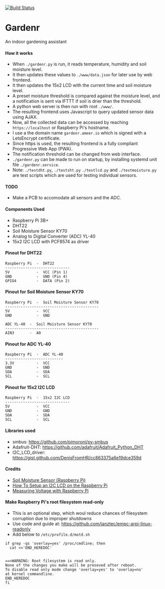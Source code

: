 [![Build Status](https://travis-ci.org/ameer1234567890/gardenr.svg?branch=master)](https://travis-ci.org/ameer1234567890/gardenr)

# Gardenr
An indoor gardening assistant

#### How it works
* When `./gardenr.py` is run, it reads temperature, humidity and soil moisture level.
* It then updates these values to `./www/data.json` for later use by web frontend.
* It then updates the 15x2 LCD with the current time and soil moisture level.
* A preset moisture threshold is compared against the moisture level, and a notification is sent via IFTTT if soil is drier than the threshold.
* A python web server is then run with root `./www/`.
* The resulting frontend uses Javascript to query updated sensor data using AJAX.
* Now, all the collected data can be accessed by reaching `https://localhost` or Raspberry Pi's hostname.
* I use a the domain name `gardenr.ameer.io` which is signed with a LetsEncrypt certificate.
* Since https is used, the resulting frontend is a fully compliant Progressive Web App (PWA).
* The notification threshold can be changed from web interface.
* `./gardenr.py` can be made to run on startup, by installing systemd unit file `./gardenr.service`.
* Note: `./testdht.py`, `./testsht.py` `./testlcd.py` and `./testmoisture.py` are test scripts which are used for testing individual sensors.

#### TODO
* Make a PCB to accomodate all sensors and the ADC.

#### Components Used
* Raspberry Pi 3B+
* DHT22
* Soil Moisture Sensor KY70
* Analog to Digital Converter (ADC) YL-40
* 15x2 I2C LCD with PCF8574 as driver

#### Pinout for DHT22
```
Raspberry Pi  -  DHT22
-----------------------------
5V            -  VCC (Pin 1)
GND           -  GND (Pin 4)
GPIO4         -  DATA (Pin 2)
```

#### Pinout for Soil Moisture Sensor KY70
```
Raspberry Pi  -  Soil Moisture Sensor KY70
------------------------------------------
5V            -  VCC
GND           -  GND

ADC YL-40  -  Soil Moisture Sensor KY70
------------------------------------------
AIN3       -  A0
```

#### Pinout for ADC YL-40
```
Raspberry Pi  -  ADC YL-40
--------------------------
3.3V          -  VCC
GND           -  GND
SDA           -  SDA
SCL           -  SCL
```

#### Pinout for 15x2 I2C LCD
```
Raspberry Pi  -  15x2 I2C LCD
-----------------------------
5V            -  VCC
GND           -  GND
SDA           -  SDA
SCL           -  SCL
```

#### Libraries used
* smbus: https://github.com/pimoroni/py-smbus
* Adafruit-DHT: https://github.com/adafruit/Adafruit_Python_DHT
* I2C_LCD_driver: https://gist.github.com/DenisFromHR/cc863375a6e19dce359d

#### Credits
* [Soil Moisture Sensor (Raspberry Pi)](https://www.instructables.com/id/Soil-Moisture-Sensor-Raspberry-Pi/)
* [How To Setup an I2C LCD on the Raspberry Pi](http://www.circuitbasics.com/raspberry-pi-i2c-lcd-set-up-and-programming/)
* [Measuring Voltage with Raspberry Pi](http://www.diyblueprints.net/measuring-voltage-with-raspberry-pi/)

#### Make Raspberry Pi's root filesystem read-only
* This is an optional step, which woul reduce chances of filesystem corruption due to improper shutdowns
* Use code and guide at: https://github.com/janztec/empc-arpi-linux-readonly
* Add below to `/etc/profile.d/motd.sh`
```shell
if grep -qs 'overlay=yes' /proc/cmdline; then
  cat <<'END_HEREDOC'


==>WARNING: Root filesystem is read only.
None of the changes you make will be preseved after reboot.
To disable read only mode change 'overlay=yes' to 'overlay=no'
at kernel commandline.
END_HEREDOC
fi
```